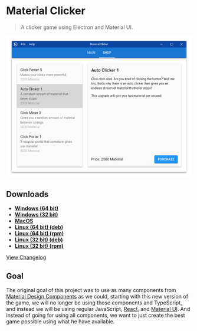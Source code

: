 # Material Clicker
> A clicker game using Electron and Material UI.

![Screenshot](docs/res/img/screenshot.png)

## Downloads
- **[Windows (64 bit)](https://github.com/WeAreDevs/material-clicker/releases/download/latest/material-clicker-windows-x64.exe)**
- **[Windows (32 bit)](https://github.com/WeAreDevs/material-clicker/releases/download/latest/material-clicker-windows-x86.exe)**
- **[MacOS](https://github.com/WeAreDevs/material-clicker/releases/download/latest/material-clicker-mac.zip)**
- **[Linux (64 bit) (deb)](https://github.com/WeAreDevs/material-clicker/releases/download/latest/material-clicker-linux-x64.deb)**
- **[Linux (64 bit) (rpm)](https://github.com/WeAreDevs/material-clicker/releases/download/latest/material-clicker-linux-x64.rpm)**
- **[Linux (32 bit) (deb)](https://github.com/WeAreDevs/material-clicker/releases/download/latest/material-clicker-linux-i386.deb)**
- **[Linux (32 bit) (rpm)](https://github.com/WeAreDevs/material-clicker/releases/download/latest/material-clicker-linux-i386.rpm)**

[View Changelog](https://wearedevs.github.io/material-clicker/#/CHANGELOG.md)

## Goal
The original goal of this project was to use as many components from
[Material Design Components](https://material.io/develop/web/) as we could, starting with
this new version of the game, we will no longer be using those components and TypeScript,
and instead we will be using regular JavaScript, [React](https://reactjs.org/), and
[Material UI](https://material-ui.com). And instead of going for using all components, we want
to just create the best game possible using what he have available.
